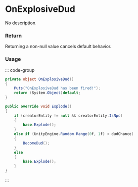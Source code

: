 <Badge type="danger" text="Carbon Compatible"/><Badge type="warning" text="Oxide Compatible"/>
# OnExplosiveDud
No description.
### Return
Returning a non-null value cancels default behavior.

### Usage
::: code-group
```csharp [Example]
private object OnExplosiveDud()
{
	Puts("OnExplosiveDud has been fired!");
	return (System.Object)default;
}
```
```csharp [Source — Assembly-CSharp @ DudTimedExplosive]
public override void Explode()
{
	if (creatorEntity != null && creatorEntity.IsNpc)
	{
		base.Explode();
	}
	else if (UnityEngine.Random.Range(0f, 1f) < dudChance)
	{
		BecomeDud();
	}
	else
	{
		base.Explode();
	}
}

```
:::
